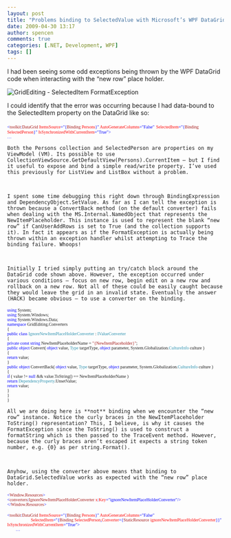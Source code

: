 ```yaml
---
layout: post
title: "Problems binding to SelectedValue with Microsoft’s WPF DataGrid"
date: 2009-04-30 13:17
author: spencen
comments: true
categories: [.NET, Development, WPF]
tags: []
---
```



I had been seeing some odd exceptions being thrown by the WPF DataGrid code when interacting with the “new row” place holder. 
  

![GridEditing - SelectedItem FormatException](http://blog.spencen.com/images/83489-72989/GridEditing%20-%20SelectedItem%20FormatException_1.png "GridEditing - SelectedItem FormatException") 
  

I could identify that the error was occurring because I had data-bound to the SelectedItem property on the DataGrid like so:
  

<font size="1"><font face="Verdana"><span style="color: blue">&lt;</span><span style="color: #a31515">toolkit</span><span style="color: blue">:</span><span style="color: #a31515">DataGrid </span><span style="color: red">ItemsSource</span><span style="color: blue">=&quot;{</span><span style="color: #a31515">Binding </span><span style="color: red">Persons</span><span style="color: blue">}&quot; </span><span style="color: red">AutoGenerateColumns</span><span style="color: blue">=&quot;False&quot;</span></font></font><span style="color: blue">
</span><font size="1"><font face="Verdana"><span style="color: blue">                  </span><span style="color: red">SelectedItem</span><span style="color: blue">=&quot;{</span><span style="color: #a31515">Binding </span><span style="color: red">SelectedPerson</span></font></font><font size="1"><font face="Verdana"><span style="color: blue">}&quot;
</span><span style="color: red">IsSynchronizedWithCurrentItem</span><span style="color: blue">=&quot;True&quot;&gt;  
        …</span></font></font></pre>
<a href="http://11011.net/software/vspaste"></a>

    
    Both the Persons collection and SelectedPerson are properties on my ViewModel (VM). Its possible to use CollectionViewSource.GetDefaultView(Persons).CurrentItem – but I find it useful to expose and bind a simple read/write property. I’ve used this previously for ListView and ListBox without a problem.
    

    
    I spent some time debugging this right down through BindingExpression and DependencyObject.SetValue. As far as I can tell the exception is thrown because a ConvertBack method (on the default converter) fails when dealing with the MS.Internal.NamedObject that represents the NewItemPlaceholder. This instance is used to represent the blank “new row” if CanUserAddRows is set to True (and the collection supports it). In fact it appears as if the FormatException is actually being thrown within an exception handler whilst attempting to Trace the binding failure. Whoops!
    

    
    Initially I tried simply putting an try/catch block around the DataGrid code shown above. However, the exception occurred under various conditions – focus on new row, begin edit on a new row and rollback on a new row. Not all of these could be easily caught because they would leave the grid in an invalid state. Eventually the answer (HACK) became obvious – to use a converter on the binding.
    
<pre class="code"><font size="1"><font face="Verdana"><span style="color: blue">using </span>System;
<span style="color: blue">using </span>System.Windows;
<span style="color: blue">using </span>System.Windows.Data;
<span style="color: blue">namespace </span>GridEditing.Converters
{
<span style="color: blue">public class </span><span style="color: #2b91af">IgnoreNewItemPlaceHolderConverter </span>: </font></font><font size="1"><font face="Verdana"><span style="color: #2b91af">IValueConverter
</span>{
<span style="color: blue">private const string </span>NewItemPlaceholderName = <span style="color: #a31515">&quot;{NewItemPlaceholder}&quot;</span>;
<span style="color: blue">public object </span>Convert( <span style="color: blue">object </span>value, <span style="color: #2b91af">Type </span>targetType, <span style="color: blue">object </span>parameter, System.Globalization.<span style="color: #2b91af">CultureInfo </span>culture )
{
<span style="color: blue">return </span>value;
}
<span style="color: blue">public object </span>ConvertBack( <span style="color: blue">object </span>value, <span style="color: #2b91af">Type </span>targetType, <span style="color: blue">object </span>parameter, System.Globalization.<span style="color: #2b91af">CultureInfo </span>culture )
{
<span style="color: blue">if </span>( value != <span style="color: blue">null </span>&amp;&amp; value.ToString() == NewItemPlaceholderName )
<span style="color: blue">return </span><span style="color: #2b91af">DependencyProperty</span>.UnsetValue;
<span style="color: blue">return </span>value;
}
}
}</font></font></pre>
<a href="http://11011.net/software/vspaste"></a>

    
    All we are doing here is **not** binding when we encounter the “new row” instance. Notice the curly braces in the NewItemPlaceholder ToString() representation? This, I believe, is why it causes the FormatException since the ToString() is used to construct a formatString which is then passed to the TraceEvent method. However, because the curly braces aren’t escaped it expects a string token number, e.g. {0} as per string.Format().
    

    
    Anyhow, using the converter above means that binding to DataGrid.SelectedValue works as expected with the “new row” place holder.
    
<pre class="code"><font size="1"><font face="Verdana"><span style="color: blue">&lt;</span><span style="color: #a31515">Window.Resources</span><span style="color: blue">&gt;</span></font></font><font size="1"><font face="Verdana"><span style="color: blue">
&lt;</span><span style="color: #a31515">converters</span><span style="color: blue">:</span><span style="color: #a31515">IgnoreNewItemPlaceHolderConverter </span><span style="color: red">x</span><span style="color: blue">:</span><span style="color: red">Key</span></font></font><font size="1"><font face="Verdana"><span style="color: blue">=&quot;ignoreNewItemPlaceHolderConverter&quot;/&gt;
&lt;/</span><span style="color: #a31515">Window.Resources</span><span style="color: blue">&gt;</span></font></font></pre>
<pre class="code"><font size="1"><font face="Verdana"><span style="color: blue">&lt;</span><span style="color: #a31515">toolkit</span><span style="color: blue">:</span><span style="color: #a31515">DataGrid </span><span style="color: red">ItemsSource</span><span style="color: blue">=&quot;{</span><span style="color: #a31515">Binding </span><span style="color: red">Persons</span><span style="color: blue">}&quot; </span><span style="color: red">AutoGenerateColumns</span></font></font><font size="1"><font face="Verdana"><span style="color: blue">=&quot;False&quot;  
                      </span><span style="color: red">SelectedItem</span><span style="color: blue">=&quot;{</span><span style="color: #a31515">Binding </span><span style="color: red">SelectedPerson</span><span style="color: blue">,</span><span style="color: red">Converter</span><span style="color: blue">={</span><span style="color: #a31515">StaticResource </span><span style="color: red">ignoreNewItemPlaceHolderConverter</span></font></font><font size="1"><font face="Verdana"><span style="color: blue">}}&quot;
</span><span style="color: red">IsSynchronizedWithCurrentItem</span><span style="color: blue">=&quot;True&quot;&gt;  
        …</span></font></font>

<a href="http://11011.net/software/vspaste"></a><a href="http://11011.net/software/vspaste"></a>

